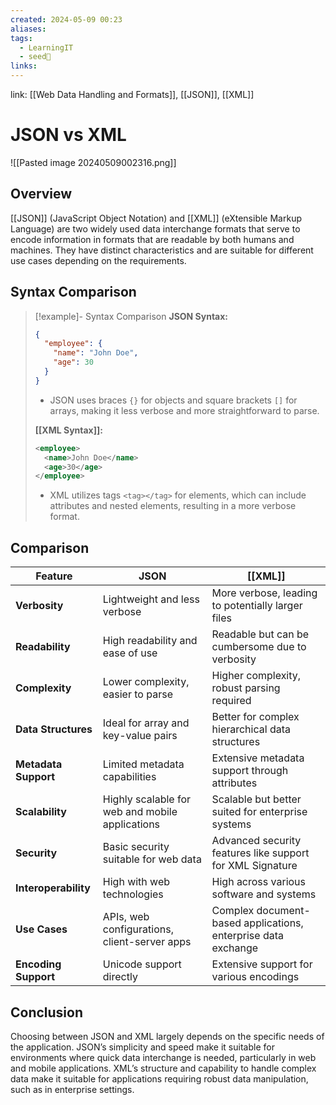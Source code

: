 ```yaml
---
created: 2024-05-09 00:23
aliases: 
tags:
  - LearningIT
  - seed🌱
links:
---
```


link: [[Web Data Handling and Formats]], [[JSON]], [[XML]]

# JSON vs XML

![[Pasted image 20240509002316.png]]

## Overview

[[JSON]] (JavaScript Object Notation) and [[XML]] (eXtensible Markup Language) are two widely used data interchange formats that serve to encode information in formats that are readable by both humans and machines. They have distinct characteristics and are suitable for different use cases depending on the requirements.

## Syntax Comparison

> [!example]- Syntax Comparison
> **JSON Syntax:**
> ```json
> {
>   "employee": {
>     "name": "John Doe",
>     "age": 30
>   }
> }
> ```
> 
> - JSON uses braces `{}` for objects and square brackets `[]` for arrays, making it less verbose and more straightforward to parse.
> 
> **[[XML Syntax]]:**
> ```xml
> <employee>
>   <name>John Doe</name>
>   <age>30</age>
> </employee>
> ```
> 
> - XML utilizes tags `<tag></tag>` for elements, which can include attributes and nested elements, resulting in a more verbose format.

## Comparison

|Feature|JSON|[[XML]]|
|---|---|---|
|**Verbosity**|Lightweight and less verbose|More verbose, leading to potentially larger files|
|**Readability**|High readability and ease of use|Readable but can be cumbersome due to verbosity|
|**Complexity**|Lower complexity, easier to parse|Higher complexity, robust parsing required|
|**Data Structures**|Ideal for array and key-value pairs|Better for complex hierarchical data structures|
|**Metadata Support**|Limited metadata capabilities|Extensive metadata support through attributes|
|**Scalability**|Highly scalable for web and mobile applications|Scalable but better suited for enterprise systems|
|**Security**|Basic security suitable for web data|Advanced security features like support for XML Signature|
|**Interoperability**|High with web technologies|High across various software and systems|
|**Use Cases**|APIs, web configurations, client-server apps|Complex document-based applications, enterprise data exchange|
|**Encoding Support**|Unicode support directly|Extensive support for various encodings|

## Conclusion

Choosing between JSON and XML largely depends on the specific needs of the application. JSON’s simplicity and speed make it suitable for environments where quick data interchange is needed, particularly in web and mobile applications. XML’s structure and capability to handle complex data make it suitable for applications requiring robust data manipulation, such as in enterprise settings.
